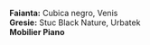 <strong>Faianta:</strong> Cubica negro, Venis <br />
<strong>Gresie:</strong> Stuc Black Nature, Urbatek <br />
<strong>Mobilier Piano</strong>